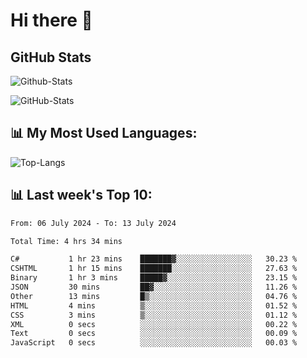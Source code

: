 # Hi there 👋

## GitHub Stats
![Github-Stats](https://github-readme-stats-sigma-five.vercel.app/api?username=ltorson&show_icons=true&theme=radical&count_private=true)

![GitHub-Stats](https://github-readme-stats.vercel.app/api/wakatime?username=LeeTorson&theme=synthwave&size_weight=0.5&count_weight=0.5&title_color=36F9F6&langs_count=10&count_private=true)

## 📊 My Most Used Languages:
![Top-Langs](https://github-readme-stats-sigma-five.vercel.app/api/top-langs/?username=LTorson&layout=compact&langs_count=10)


## 📊 Last week's Top 10:
<!--START_SECTION:waka-->

```txt
From: 06 July 2024 - To: 13 July 2024

Total Time: 4 hrs 34 mins

C#           1 hr 23 mins    ███████▓░░░░░░░░░░░░░░░░░   30.23 %
CSHTML       1 hr 15 mins    ███████░░░░░░░░░░░░░░░░░░   27.63 %
Binary       1 hr 3 mins     █████▓░░░░░░░░░░░░░░░░░░░   23.15 %
JSON         30 mins         ██▓░░░░░░░░░░░░░░░░░░░░░░   11.26 %
Other        13 mins         █▒░░░░░░░░░░░░░░░░░░░░░░░   04.76 %
HTML         4 mins          ▒░░░░░░░░░░░░░░░░░░░░░░░░   01.52 %
CSS          3 mins          ▒░░░░░░░░░░░░░░░░░░░░░░░░   01.12 %
XML          0 secs          ░░░░░░░░░░░░░░░░░░░░░░░░░   00.22 %
Text         0 secs          ░░░░░░░░░░░░░░░░░░░░░░░░░   00.09 %
JavaScript   0 secs          ░░░░░░░░░░░░░░░░░░░░░░░░░   00.03 %
```

<!--END_SECTION:waka-->
